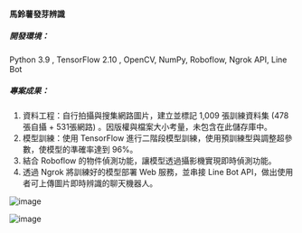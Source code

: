 #### 馬鈴薯發芽辨識

##### 開發環境：

Python 3.9 , TensorFlow 2.10 , OpenCV, NumPy, Roboflow, Ngrok API, Line Bot

##### 專案成果：

1. 資料工程：自行拍攝與搜集網路圖片，建立並標記 1,009 張訓練資料集 (478張自攝 + 531張網路) 。因版權與檔案大小考量，未包含在此儲存庫中。
2. 模型訓練：使用 TensorFlow 進行二階段模型訓練，使用預訓練型與調整超參數，使模型的準確率達到 96%。
3. 結合 Roboflow 的物件偵測功能，讓模型透過攝影機實現即時偵測功能。
4. 透過 Ngrok 將訓練好的模型部署 Web 服務，並串接 Line Bot API，做出使用者可上傳圖片即時辨識的聊天機器人。



![image](../media/potato-1.png)

![image](../media/potato_LineBot.jpg)

